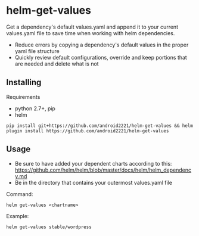 # helm-get-values
Get a dependency's default values.yaml and append it to your current values.yaml file to save time when working with helm dependencies.
- Reduce errors by copying a dependency's default values in the proper yaml file structure
- Quickly review default configurations, override and keep portions that are needed and delete what is not

## Installing

Requirements
- python 2.7+, pip
- helm

```
pip install git+https://github.com/android2221/helm-get-values && helm plugin install https://github.com/android2221/helm-get-values 
```


## Usage
- Be sure to have added your dependent charts according to this: https://github.com/helm/helm/blob/master/docs/helm/helm_dependency.md
- Be in the directory that contains your outermost values.yaml file
  
Command:

```
helm get-values <chartname>
```

Example:
```
helm get-values stable/wordpress
```
